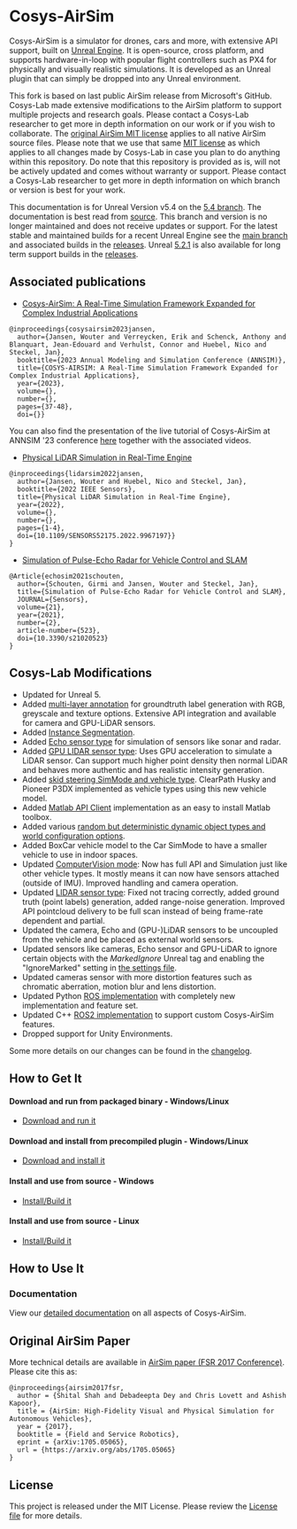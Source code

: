# Cosys-AirSim

Cosys-AirSim is a simulator for drones, cars and more, with extensive API support, built on [Unreal Engine](https://www.unrealengine.com/). It is open-source, cross platform, and supports hardware-in-loop with popular flight controllers such as PX4 for physically and visually realistic simulations. It is developed as an Unreal plugin that can simply be dropped into any Unreal environment. 

This fork is based on last public AirSim release from Microsoft's GitHub.
Cosys-Lab made extensive modifications to the AirSim platform to support multiple projects and research goals. 
Please contact a Cosys-Lab researcher to get more in depth information on our work or if you wish to collaborate. 
The [original AirSim MIT license](https://github.com/Cosys-Lab/Cosys-AirSim/blob/main/LICENSE) applies to all native AirSim source files. 
Please note that we use that same [MIT license](https://github.com/Cosys-Lab/Cosys-AirSim/blob/main/LICENSE) as which applies to all changes made by Cosys-Lab in case you plan to do anything within this repository.
Do note that this repository is provided as is, will not be actively updated and comes without warranty or support. 
Please contact a Cosys-Lab researcher to get more in depth information on which branch or version is best for your work.

This documentation is for Unreal Version v5.4 on the [5.4 branch](https://github.com/Cosys-Lab/Cosys-AirSim/tree/5.4). The documentation is best read from [source](https://github.com/Cosys-Lab/Cosys-AirSim/tree/5.4/docs).
This branch and version is no longer maintained and does not receive updates or support.
For the latest stable and maintained builds for a recent Unreal Engine see the [main branch](https://github.com/Cosys-Lab/Cosys-AirSim/tree/main) and associated builds in the [releases](https://github.com/Cosys-Lab/Cosys-AirSim/releases).
Unreal [5.2.1](https://github.com/Cosys-Lab/Cosys-AirSim/tree/5.2.1) is also available for long term support builds in the [releases](https://github.com/Cosys-Lab/Cosys-AirSim/releases).

## Associated publications

- [Cosys-AirSim: A Real-Time Simulation Framework Expanded for Complex Industrial Applications](https://arxiv.org/abs/2303.13381)
```
@inproceedings{cosysairsim2023jansen,
  author={Jansen, Wouter and Verreycken, Erik and Schenck, Anthony and Blanquart, Jean-Edouard and Verhulst, Connor and Huebel, Nico and Steckel, Jan},
  booktitle={2023 Annual Modeling and Simulation Conference (ANNSIM)}, 
  title={COSYS-AIRSIM: A Real-Time Simulation Framework Expanded for Complex Industrial Applications}, 
  year={2023},
  volume={},
  number={},
  pages={37-48},
  doi={}}
```

You can also find the presentation of the live tutorial of Cosys-AirSim at ANNSIM '23 conference [here](https://github.com/Cosys-Lab/Cosys-AirSim/tree/main/docs/annsim23_tutorial) together with the associated videos.


- [Physical LiDAR Simulation in Real-Time Engine](https://arxiv.org/abs/2208.10295)
```
@inproceedings{lidarsim2022jansen,
  author={Jansen, Wouter and Huebel, Nico and Steckel, Jan},
  booktitle={2022 IEEE Sensors}, 
  title={Physical LiDAR Simulation in Real-Time Engine}, 
  year={2022},
  volume={},
  number={},
  pages={1-4},
  doi={10.1109/SENSORS52175.2022.9967197}}
}
```
- [Simulation of Pulse-Echo Radar for Vehicle Control and SLAM](https://www.mdpi.com/1424-8220/21/2/523)
```
@Article{echosim2021schouten,
  author={Schouten, Girmi and Jansen, Wouter and Steckel, Jan},
  title={Simulation of Pulse-Echo Radar for Vehicle Control and SLAM},
  JOURNAL={Sensors},
  volume={21},
  year={2021},
  number={2},
  article-number={523},
  doi={10.3390/s21020523}
}
```

## Cosys-Lab Modifications
* Updated for Unreal 5.
* Added [multi-layer annotation](https://cosys-lab.github.io/annotation) for groundtruth label generation with RGB, greyscale and texture options. Extensive API integration and available for camera and GPU-LiDAR sensors.
* Added [Instance Segmentation](https://cosys-lab.github.io/instance_segmentation). 
* Added [Echo sensor type](https://cosys-lab.github.io/echo) for simulation of sensors like sonar and radar.
* Added [GPU LIDAR sensor type](https://cosys-lab.github.io/gpulidar): Uses GPU acceleration to simulate a LiDAR sensor. Can support much higher point density then normal LiDAR and behaves more authentic and has realistic intensity generation.
* Added [skid steering SimMode and vehicle type](https://cosys-lab.github.io/skid_steer_vehicle). ClearPath Husky and Pioneer P3DX implemented as vehicle types using this new vehicle model. 
* Added [Matlab API Client](https://cosys-lab.github.io/matlab) implementation as an easy to install Matlab toolbox.
* Added various [random but deterministic dynamic object types and world configuration options](https://cosys-lab.github.io/dynamic_objects).
* Added BoxCar vehicle model to the Car SimMode to have a smaller vehicle to use in indoor spaces.
* Updated [ComputerVision mode](https://cosys-lab.github.io/image_apis#computer-vision-mode-1): Now has full API and Simulation just like other vehicle types. It mostly means it can now have sensors attached (outside of IMU). Improved handling and camera operation.
* Updated [LIDAR sensor type](https://cosys-lab.github.io/lidar): Fixed not tracing correctly, added ground truth (point labels) generation, added range-noise generation. Improved API pointcloud delivery to be full scan instead of being frame-rate dependent and partial.
* Updated the camera, Echo and (GPU-)LiDAR sensors to be uncoupled from the vehicle and be placed as external world sensors.
* Updated sensors like cameras, Echo sensor and GPU-LiDAR to ignore certain objects with the _MarkedIgnore_ Unreal tag and enabling the "IgnoreMarked" setting in [the settings file](https://cosys-lab.github.io/settings).
* Updated cameras sensor with more distortion features such as chromatic aberration, motion blur and lens distortion. 
* Updated Python [ROS implementation](https://cosys-lab.github.io/ros_python) with completely new implementation and feature set.
* Updated C++ [ROS2 implementation](https://cosys-lab.github.io/ros_cplusplus) to support custom Cosys-AirSim features.
* Dropped support for Unity Environments.

Some more details on our changes can be found in the [changelog](https://github.com/Cosys-Lab/Cosys-AirSim/blob/main/CHANGELOG.md).

## How to Get It
#### Download and run from packaged binary - Windows/Linux
* [Download and run it](https://cosys-lab.github.io/run_packaged)
#### Download and install from precompiled plugin - Windows/Linux
* [Download and install it](https://cosys-lab.github.io/install_precompiled)
#### Install and use from source - Windows
* [Install/Build it](https://cosys-lab.github.io/install_windows)
#### Install and use from source - Linux
* [Install/Build it](https://cosys-lab.github.io/install_linux)

## How to Use It

### Documentation

View our [detailed documentation](https://cosys-lab.github.io/) on all aspects of Cosys-AirSim.

## Original AirSim Paper

More technical details are available in [AirSim paper (FSR 2017 Conference)](https://arxiv.org/abs/1705.05065). Please cite this as:
```
@inproceedings{airsim2017fsr,
  author = {Shital Shah and Debadeepta Dey and Chris Lovett and Ashish Kapoor},
  title = {AirSim: High-Fidelity Visual and Physical Simulation for Autonomous Vehicles},
  year = {2017},
  booktitle = {Field and Service Robotics},
  eprint = {arXiv:1705.05065},
  url = {https://arxiv.org/abs/1705.05065}
}
```

## License

This project is released under the MIT License. Please review the [License file](https://github.com/Cosys-Lab/Cosys-AirSim/blob/main/LICENSE) for more details.

